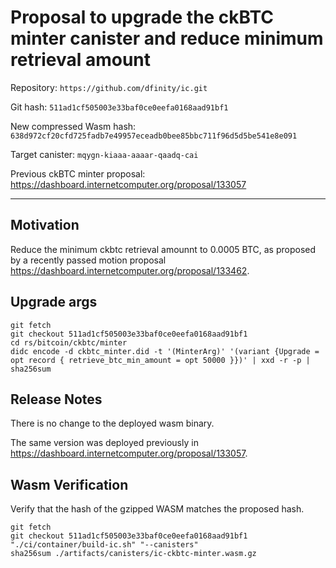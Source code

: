 # Proposal to upgrade the ckBTC minter canister and reduce minimum retrieval amount

Repository: `https://github.com/dfinity/ic.git`

Git hash: `511ad1cf505003e33baf0ce0eefa0168aad91bf1`

New compressed Wasm hash: `638d972cf20cfd725fadb7e49957eceadb0bee85bbc711f96d5d5be541e8e091`

Target canister: `mqygn-kiaaa-aaaar-qaadq-cai`

Previous ckBTC minter proposal: https://dashboard.internetcomputer.org/proposal/133057

---

## Motivation

Reduce the minimum ckbtc retrieval amounnt to 0.0005 BTC, as proposed by a recently passed motion proposal https://dashboard.internetcomputer.org/proposal/133462.

## Upgrade args

```
git fetch
git checkout 511ad1cf505003e33baf0ce0eefa0168aad91bf1
cd rs/bitcoin/ckbtc/minter
didc encode -d ckbtc_minter.did -t '(MinterArg)' '(variant {Upgrade = opt record { retrieve_btc_min_amount = opt 50000 }})' | xxd -r -p | sha256sum
```

## Release Notes

There is no change to the deployed wasm binary.

The same version was deployed previously in https://dashboard.internetcomputer.org/proposal/133057.


## Wasm Verification

Verify that the hash of the gzipped WASM matches the proposed hash.

```
git fetch
git checkout 511ad1cf505003e33baf0ce0eefa0168aad91bf1
"./ci/container/build-ic.sh" "--canisters"
sha256sum ./artifacts/canisters/ic-ckbtc-minter.wasm.gz
```
